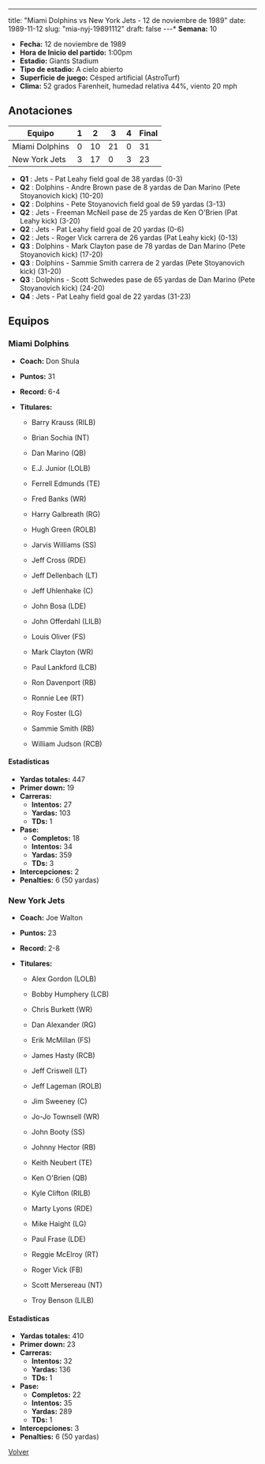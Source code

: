 ---
title: "Miami Dolphins vs New York Jets - 12 de noviembre de 1989"
date: 1989-11-12
slug: "mia-nyj-19891112"
draft: false
---* **Semana:** 10
* **Fecha:** 12 de noviembre de 1989
* **Hora de Inicio del partido:** 1:00pm
* **Estadio:** Giants Stadium
* **Tipo de estadio:** A cielo abierto
* **Superficie de juego:** Césped artificial (AstroTurf)
* **Clima:** 52 grados Farenheit, humedad relativa 44%, viento 20 mph




## Anotaciones
| Equipo | 1 | 2 | 3 | 4 | Final |
|--------|---|---|---|---|-------|
| Miami Dolphins  | 0 | 10 | 21 | 0  | 31 |
| New York Jets  | 3 | 17 | 0 | 3  | 23 |
* **Q1** : Jets - Pat Leahy field goal de 38 yardas (0-3)
* **Q2** : Dolphins - Andre Brown pase de 8 yardas de Dan Marino (Pete Stoyanovich kick) (10-20)
* **Q2** : Dolphins - Pete Stoyanovich field goal de 59 yardas (3-13)
* **Q2** : Jets - Freeman McNeil pase de 25 yardas de Ken O'Brien (Pat Leahy kick) (3-20)
* **Q2** : Jets - Pat Leahy field goal de 20 yardas (0-6)
* **Q2** : Jets - Roger Vick carrera de 26 yardas (Pat Leahy kick) (0-13)
* **Q3** : Dolphins - Mark Clayton pase de 78 yardas de Dan Marino (Pete Stoyanovich kick) (17-20)
* **Q3** : Dolphins - Sammie Smith carrera de 2 yardas (Pete Stoyanovich kick) (31-20)
* **Q3** : Dolphins - Scott Schwedes pase de 65 yardas de Dan Marino (Pete Stoyanovich kick) (24-20)
* **Q4** : Jets - Pat Leahy field goal de 22 yardas (31-23)


## Equipos


### Miami Dolphins
* **Coach:** Don Shula
* **Puntos:** 31
* **Record:** 6-4
* **Titulares:** 

  * Barry Krauss (RILB) 

  * Brian Sochia (NT) 

  * Dan Marino (QB) 

  * E.J. Junior (LOLB) 

  * Ferrell Edmunds (TE) 

  * Fred Banks (WR) 

  * Harry Galbreath (RG) 

  * Hugh Green (ROLB) 

  * Jarvis Williams (SS) 

  * Jeff Cross (RDE) 

  * Jeff Dellenbach (LT) 

  * Jeff Uhlenhake (C) 

  * John Bosa (LDE) 

  * John Offerdahl (LILB) 

  * Louis Oliver (FS) 

  * Mark Clayton (WR) 

  * Paul Lankford (LCB) 

  * Ron Davenport (RB) 

  * Ronnie Lee (RT) 

  * Roy Foster (LG) 

  * Sammie Smith (RB) 

  * William Judson (RCB) 

#### Estadísticas
* **Yardas totales:** 447
* **Primer down:** 19
* **Carreras:**
  * **Intentos:** 27
  * **Yardas:** 103
  * **TDs:** 1
* **Pase:**
  * **Completos:** 18
  * **Intentos:** 34
  * **Yardas:** 359
  * **TDs:** 3
* **Intercepciones:** 2
* **Penalties:** 6 (50 yardas)

### New York Jets
* **Coach:** Joe Walton
* **Puntos:** 23
* **Record:** 2-8
* **Titulares:** 

  * Alex Gordon (LOLB) 

  * Bobby Humphery (LCB) 

  * Chris Burkett (WR) 

  * Dan Alexander (RG) 

  * Erik McMillan (FS) 

  * James Hasty (RCB) 

  * Jeff Criswell (LT) 

  * Jeff Lageman (ROLB) 

  * Jim Sweeney (C) 

  * Jo-Jo Townsell (WR) 

  * John Booty (SS) 

  * Johnny Hector (RB) 

  * Keith Neubert (TE) 

  * Ken O'Brien (QB) 

  * Kyle Clifton (RILB) 

  * Marty Lyons (RDE) 

  * Mike Haight (LG) 

  * Paul Frase (LDE) 

  * Reggie McElroy (RT) 

  * Roger Vick (FB) 

  * Scott Mersereau (NT) 

  * Troy Benson (LILB) 

#### Estadísticas
* **Yardas totales:** 410
* **Primer down:** 23
* **Carreras:**
  * **Intentos:** 32
  * **Yardas:** 136
  * **TDs:** 1
* **Pase:**
  * **Completos:** 22
  * **Intentos:** 35
  * **Yardas:** 289
  * **TDs:** 1
* **Intercepciones:** 3
* **Penalties:** 6 (50 yardas)


[Volver](/historia/1989)

